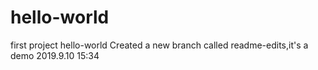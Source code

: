 # hello-world
first project hello-world
Created a new branch called readme-edits,it's a demo 2019.9.10 15:34
